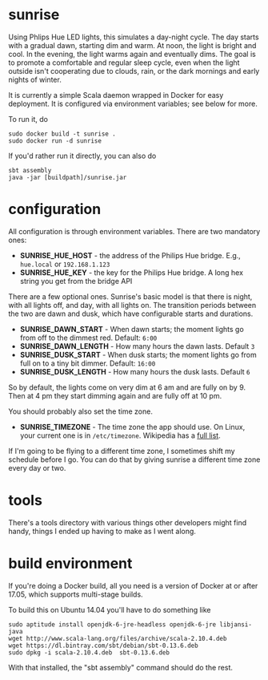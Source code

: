 sunrise
=======

Using Phlips Hue LED lights, this simulates a day-night cycle. The
day starts with a gradual dawn, starting dim and warm. At noon, the
light is bright and cool. In the evening, the light warms again and
eventually dims. The goal is to promote a comfortable and regular
sleep cycle, even when the light outside isn't cooperating due to
clouds, rain, or the dark mornings and early nights of winter.

It is currently a simple Scala daemon wrapped in Docker for easy
deployment. It is configured via environment variables; see below for more.


To run it, do

    sudo docker build -t sunrise .
    sudo docker run -d sunrise

If you'd rather run it directly, you can also do

    sbt assembly
    java -jar [buildpath]/sunrise.jar
    
configuration
=============

All configuration is through environment variables. There are two mandatory
ones:
* **SUNRISE_HUE_HOST** - the address of the Philips Hue bridge. E.g.,
`hue.local` or `192.168.1.123`
* **SUNRISE_HUE_KEY** - the key for the Philips Hue bridge. A long hex
string you get from the bridge API

There are a few optional ones. Sunrise's basic model is that there is night, with
all lights off, and day, with all lights on. The transition periods between the two
are dawn and dusk, which have configurable starts and durations.

* **SUNRISE_DAWN_START** - When dawn starts; the moment lights go from off to the
dimmest red. Default: `6:00`
* **SUNRISE_DAWN_LENGTH** - How many hours the dawn lasts. Default `3`
* **SUNRISE_DUSK_START** - When dusk starts; the moment lights go from full on to
a tiny bit dimmer. Default: `16:00`
* **SUNRISE_DUSK_LENGTH** - How many hours the dusk lasts. Default `6`

So by default, the lights come on very dim at 6 am and are fully on by 9. Then at
4 pm they start dimming
again and are fully off at 10 pm.

You should probably also set the time zone. 

* **SUNRISE_TIMEZONE** - The time zone the app should use. On Linux, your current one
is in `/etc/timezone`. Wikipedia has a [full list](https://en.wikipedia.org/wiki/List_of_tz_database_time_zones#List).

If I'm going to be flying to a different time zone, I sometimes shift my schedule
before I go. You can do that by giving sunrise a different time zone every day or two.



tools
=====

There's a tools directory with various things other developers might
find handy, things I ended up having to make as I went along.


build environment
=================

If you're doing a Docker build, all you need is a version of Docker at
or after 17.05, which supports multi-stage builds.


To build this on Ubuntu 14.04 you'll have to do something like

    sudo aptitude install openjdk-6-jre-headless openjdk-6-jre libjansi-java
    wget http://www.scala-lang.org/files/archive/scala-2.10.4.deb
    wget https://dl.bintray.com/sbt/debian/sbt-0.13.6.deb
    sudo dpkg -i scala-2.10.4.deb  sbt-0.13.6.deb
    
With that installed, the "sbt assembly" command should do the rest.
